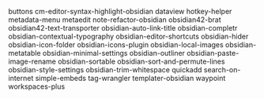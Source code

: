 buttons
cm-editor-syntax-highlight-obsidian
dataview
hotkey-helper
metadata-menu
metaedit
note-refactor-obsidian
obsidian42-brat
obsidian42-text-transporter
obsidian-auto-link-title
obsidian-completr
obsidian-contextual-typography
obsidian-editor-shortcuts
obsidian-hider
obsidian-icon-folder
obsidian-icons-plugin
obsidian-local-images
obsidian-metatable
obsidian-minimal-settings
obsidian-outliner
obsidian-paste-image-rename
obsidian-sortable
obsidian-sort-and-permute-lines
obsidian-style-settings
obsidian-trim-whitespace
quickadd
search-on-internet
simple-embeds
tag-wrangler
templater-obsidian
waypoint
workspaces-plus
